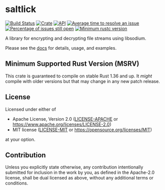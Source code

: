 # saltlick

[![Build Status](https://travis-ci.com/saltlick-crypto/saltlick-rs.svg?branch=master)](https://travis-ci.com/saltlick-crypto/saltlick-rs)
[![Crate](https://img.shields.io/crates/v/saltlick.svg)](https://crates.io/crates/saltlick)
[![API](https://docs.rs/saltlick/badge.svg)](https://docs.rs/saltlick)
[![Average time to resolve an issue](http://isitmaintained.com/badge/resolution/saltlick-crypto/saltlick-rs.svg)](http://isitmaintained.com/project/saltlick-crypto/saltlick-rs)
[![Percentage of issues still open](http://isitmaintained.com/badge/open/saltlick-crypto/saltlick-rs.svg)](http://isitmaintained.com/project/saltlick-crypto/saltlick-rs)
[![Minimum rustc version](https://img.shields.io/badge/rustc-1.36+-lightgray.svg)](https://github.com/saltlick-crypto/saltlick-rs#minimum-supported-rust-version-msrv)

A library for encrypting and decrypting file streams using libsodium.

Please see the [docs](https://docs.rs/saltlick) for details, usage, and examples.

## Minimum Supported Rust Version (MSRV)

This crate is guaranteed to compile on stable Rust 1.36 and up. It *might*
compile with older versions but that may change in any new patch release.

## License

Licensed under either of

- Apache License, Version 2.0 ([LICENSE-APACHE](LICENSE-APACHE) or
  https://www.apache.org/licenses/LICENSE-2.0)
- MIT license ([LICENSE-MIT](LICENSE-MIT) or https://opensource.org/licenses/MIT)

at your option.

## Contribution

Unless you explicitly state otherwise, any contribution intentionally submitted
for inclusion in the work by you, as defined in the Apache-2.0 license, shall be
dual licensed as above, without any additional terms or conditions.
